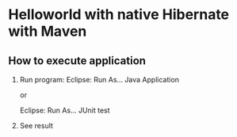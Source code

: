 # Helloworld with native Hibernate with Maven

## How to execute application

1.  Run program:
	Eclipse: Run As... Java Application 
	
	or
	
	Eclipse: Run As... JUnit test
    
2.  See result